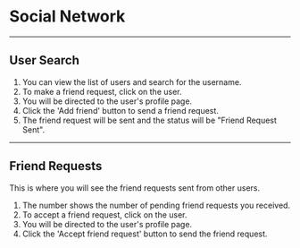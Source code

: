 # Social Network

---

## User Search 
1. You can view the list of users and search for the username. 
2. To make a friend request, click on the user. 
3. You will be directed to the user's profile page. 
4. Click the 'Add friend' button to send a friend request. 
5. The friend request will be sent and the status will be "Friend Request Sent".

---

## Friend Requests 
This is where you will see the friend requests sent from other users. 

1. The number shows the number of pending friend requests you received.
2. To accept a friend request, click on the user. 
3. You will be directed to the user's profile page. 
4. Click the 'Accept friend request' button to send the friend request. 
